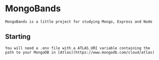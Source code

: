# MongoBands
    MongoBands is a little project for studying Mongo, Express and Node

## Starting
    You will need a .env file with a ATLAS_URI variable containing the path to your MongoDB in [Atlas](https://www.mongodb.com/cloud/atlas)
